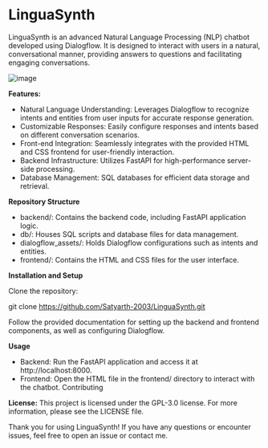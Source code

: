 # LinguaSynth
LinguaSynth is an advanced Natural Language Processing (NLP) chatbot developed using Dialogflow. It is designed to interact with users in a natural, conversational manner, providing answers to questions and facilitating engaging conversations.

![image](https://github.com/Satyarth-2003/LinguaSynth/assets/90864161/e8a7a66e-21a3-4a1e-a7fd-e39a409db14c)


**Features:**

- Natural Language Understanding: Leverages Dialogflow to recognize intents and entities from user inputs for accurate response generation.
- Customizable Responses: Easily configure responses and intents based on different conversation scenarios.
- Front-end Integration: Seamlessly integrates with the provided HTML and CSS frontend for user-friendly interaction.
- Backend Infrastructure: Utilizes FastAPI for high-performance server-side processing.
- Database Management: SQL databases for efficient data storage and retrieval.

**Repository Structure**

- backend/: Contains the backend code, including FastAPI application logic.
- db/: Houses SQL scripts and database files for data management.
- dialogflow_assets/: Holds Dialogflow configurations such as intents and entities.
- frontend/: Contains the HTML and CSS files for the user interface.

**Installation and Setup**

Clone the repository:

git clone https://github.com/Satyarth-2003/LinguaSynth.git

Follow the provided documentation for setting up the backend and frontend components, as well as configuring Dialogflow.

**Usage**
- Backend: Run the FastAPI application and access it at http://localhost:8000.
- Frontend: Open the HTML file in the frontend/ directory to interact with the chatbot.
Contributing

**License:**
This project is licensed under the GPL-3.0 license. For more information, please see the LICENSE file.

Thank you for using LinguaSynth! If you have any questions or encounter issues, feel free to open an issue or contact me.
